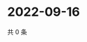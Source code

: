 # 2022-09-16

共 0 条

<!-- BEGIN WEIBO -->
<!-- 最后更新时间 Fri Sep 16 2022 21:36:00 GMT+0800 (China Standard Time) -->

<!-- END WEIBO -->
